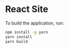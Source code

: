 # React Site

To build the application, run:

```sh
npm install -g yarn
yarn install
yarn build
```
